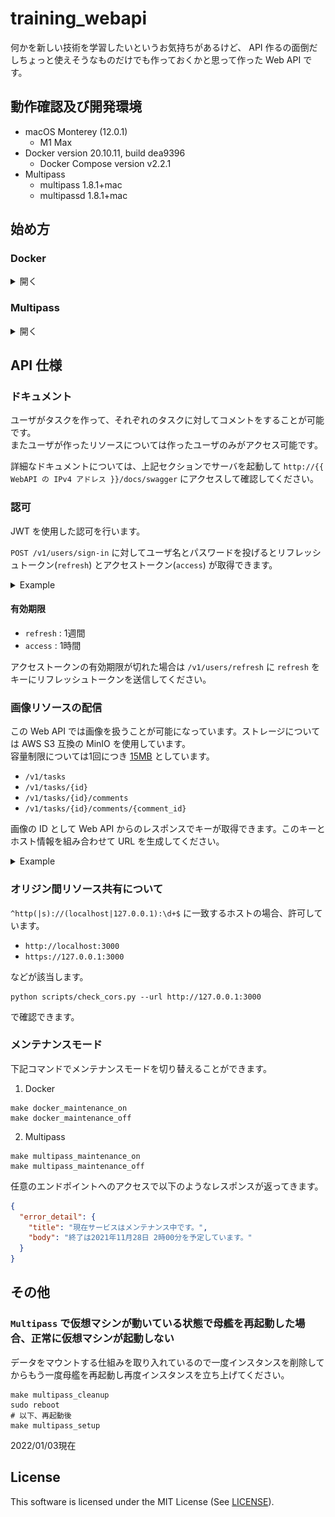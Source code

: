 # training_webapi

何かを新しい技術を学習したいというお気持ちがあるけど、 API 作るの面倒だしちょっと使えそうなものだけでも作っておくかと思って作った Web API です。

## 動作確認及び開発環境

- macOS Monterey (12.0.1)
  - M1 Max
- Docker version 20.10.11, build dea9396
  - Docker Compose version v2.2.1
- Multipass
  - multipass   1.8.1+mac
  - multipassd  1.8.1+mac

## 始め方

### Docker

<details>

<summary>開く</summary>

1. Docker をインストールしてください

```shell
brew install --cask docker
```

2. 立ち上げます

すでにこのリポジトリがローカルにクローンもしくはダウンロードされているとします。

```shell
make docker_setup
```

しばらくするとプロンプトが現れるので

```shell
docker compose logs -f backend
```

と入力して

```text
training_backend  | 184 static files copied to '/app/staticfiles'.
training_backend  | [2021-11-23 14:51:07 +0000] [52] [INFO] Starting gunicorn 20.1.0
training_backend  | [2021-11-23 14:51:07 +0000] [52] [INFO] Listening at: unix:tmp/gunicorn.sock (52)
training_backend  | [2021-11-23 14:51:07 +0000] [52] [INFO] Using worker: eventlet
training_backend  | [2021-11-23 14:51:07 +0000] [55] [INFO] Booting worker with pid: 55
```

上記のような表示が出るまで待ってください。上記のような表示が出たら control + C で抜け出して大丈夫です！

`http://127.0.0.1` でアクセス可能です。  
それではがんばりましょう！

</details>

### Multipass

<details>

<summary>開く</summary>

1. multipass をインストールしてください

```shell
brew install --cask multipass
```

2. ディスクへのアクセス許可

「システム環境設定」アプリから「セキュリティとプライバシー」を開き以下の画像のように設定してください。  
`multipassd` の項目が見つからない場合はプラスボタンを押して `/Library/Application Support/com.canonical.multipass/bin/multipassd` を追加してください。

![multipass_security_privacy](./multipassfiles/_assets/multipass_security_privacy.png)

3. 立ち上げます

すでにこのリポジトリがローカルにクローンもしくはダウンロードされているとします。

```shell
make multipass_setup
```

```text
184 static files copied to '/home/ubuntu/training_webapi/staticfiles'.
Created symlink /etc/systemd/system/multi-user.target.wants/gunicorn.service → /etc/systemd/system/gunicorn.service.
multipass info training
Name:           training
State:          Running
IPv4:           192.168.64.3
Release:        Ubuntu 20.04.3 LTS
Image hash:     f83575f6791e (Ubuntu 20.04 LTS)
Load:           2.64 1.53 0.63
Disk usage:     3.5G out of 9.5G
Memory usage:   331.3M out of 974.8M
Mounts:         /path/to/training_webapi => /home/ubuntu/training_webapi
                    UID map: 501:default
                    GID map: 20:default
```

上記のような表示が出るまで待ってください。  
最後に表示された `IPv4` のアドレスでアクセスが可能です。(上の例では: `http://192.168.64.3` )  
それではがんばりましょう！

</details>

## API 仕様

### ドキュメント

ユーザがタスクを作って、それぞれのタスクに対してコメントをすることが可能です。  
またユーザが作ったリソースについては作ったユーザのみがアクセス可能です。

詳細なドキュメントについては、上記セクションでサーバを起動して `http://{{ WebAPI の IPv4 アドレス }}/docs/swagger` にアクセスして確認してください。

### 認可

JWT を使用した認可を行います。

`POST /v1/users/sign-in` に対してユーザ名とパスワードを投げるとリフレッシュトークン(`refresh`) とアクセストークン(`access`) が取得できます。

<details>
<summary>Example</summary>

```shell
curl -X POST http://127.0.0.1/v1/users/sign-in \
     -H "Content-Type: application/json" \
     -H "Accept: application/json" \
     -d "{\"username\": \"sample-username\", \"password\": \"super-secret-password\"}"
```
</details>

#### 有効期限

- `refresh` : 1週間
- `access` : 1時間

アクセストークンの有効期限が切れた場合は `/v1/users/refresh` に `refresh` をキーにリフレッシュトークンを送信してください。

### 画像リソースの配信

この Web API では画像を扱うことが可能になっています。ストレージについては AWS S3 互換の MinIO を使用しています。  
容量制限については1回につき [15MB](dockerfiles/files/default.config#L9) としています。

- `/v1/tasks`
- `/v1/tasks/{id}`
- `/v1/tasks/{id}/comments`
- `/v1/tasks/{id}/comments/{comment_id}`

画像の ID として Web API からのレスポンスでキーが取得できます。このキーとホスト情報を組み合わせて URL を生成してください。

<details>
<summary>Example</summary>

Web API から以下のように返ってきたら

```text
training-store/images/e0b92214/8b69/4281/bcf6/67a7c4e88c90/83d34abb1fb5c77c0855ccae94fca4a9d74d4129.png
```

1. Docker

Web API が起動しているマシンの IP アドレスが `192.168.100.32` であるなら

```text
http://192.168.100.32:9000/training-store/images/e0b92214/8b69/4281/bcf6/67a7c4e88c90/83d34abb1fb5c77c0855ccae94fca4a9d74d4129.png
```

2. Multipass

```shell
multipass info training
```

で表示される `IPv4` アドレスが `192.168.64.3` であるなら

```text
http://192.168.64.3:9000/training-store/images/e0b92214/8b69/4281/bcf6/67a7c4e88c90/83d34abb1fb5c77c0855ccae94fca4a9d74d4129.png
```

上記のようにしてください。

</details>

### オリジン間リソース共有について

`^http(|s)://(localhost|127.0.0.1):\d+$` に一致するホストの場合、許可しています。

- `http://localhost:3000`
- `https://127.0.0.1:3000`

などが該当します。

```shell
python scripts/check_cors.py --url http://127.0.0.1:3000
```

で確認できます。

### メンテナンスモード

下記コマンドでメンテナンスモードを切り替えることができます。

1. Docker

```shell
make docker_maintenance_on
make docker_maintenance_off
```

2. Multipass

```shell
make multipass_maintenance_on
make multipass_maintenance_off
```

任意のエンドポイントへのアクセスで以下のようなレスポンスが返ってきます。

```json
{
  "error_detail": {
    "title": "現在サービスはメンテナンス中です。",
    "body": "終了は2021年11月28日 2時00分を予定しています。"
  }
}
```

## その他

### `Multipass` で仮想マシンが動いている状態で母艦を再起動した場合、正常に仮想マシンが起動しない

データをマウントする仕組みを取り入れているので一度インスタンスを削除してからもう一度母艦を再起動し再度インスタンスを立ち上げてください。

```shell
make multipass_cleanup
sudo reboot
# 以下、再起動後
make multipass_setup
```

2022/01/03現在

## License

This software is licensed under the MIT License (See [LICENSE](LICENSE)).
